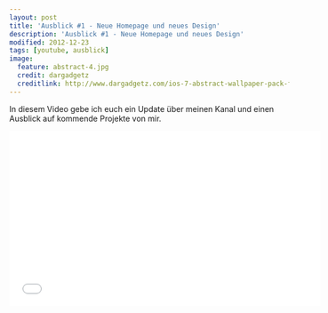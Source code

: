 ```yaml
---
layout: post
title: 'Ausblick #1 - Neue Homepage und neues Design'
description: 'Ausblick #1 - Neue Homepage und neues Design'
modified: 2012-12-23
tags: [youtube, ausblick]
image:
  feature: abstract-4.jpg
  credit: dargadgetz
  creditlink: http://www.dargadgetz.com/ios-7-abstract-wallpaper-pack-for-iphone-5-and-ipod-touch-retina/
---
```



In diesem Video gebe ich euch ein Update über meinen Kanal und einen Ausblick auf kommende Projekte von mir.

<iframe width="560" height="315" src="//www.youtube.com/embed/2U9EtWoDi7A" frameborder="0"> </iframe>